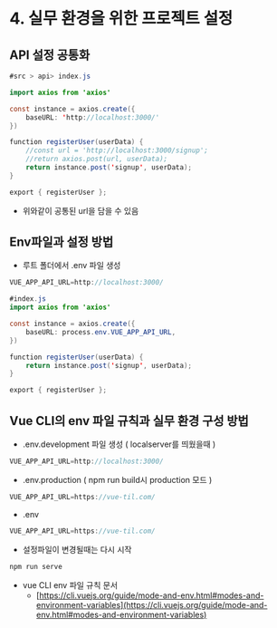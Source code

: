 ﻿# 4. 실무 환경을 위한 프로젝트 설정

## API 설정 공통화

```java
#src > api> index.js

import axios from 'axios'

const instance = axios.create({
    baseURL: 'http://localhost:3000/'
})

function registerUser(userData) {
    //const url = 'http://localhost:3000/signup';
    //return axios.post(url, userData);
    return instance.post('signup', userData);
}

export { registerUser };
```

- 위와같이 공통된 url을 담을 수 있음

## Env파일과 설정 방법

- 루트 폴더에서 .env 파일 생성

```java
VUE_APP_API_URL=http://localhost:3000/
```

```java
#index.js
import axios from 'axios'

const instance = axios.create({
    baseURL: process.env.VUE_APP_API_URL,
})

function registerUser(userData) {
    return instance.post('signup', userData);
}

export { registerUser };

```

## Vue CLI의 env 파일 규칙과 실무 환경 구성 방법

- .env.development 파일 생성 ( localserver를 띄웠을때 )

```java
VUE_APP_API_URL=http://localhost:3000/
```

- .env.production ( npm run build시 production 모드  )

```java
VUE_APP_API_URL=https://vue-til.com/
```

- .env

```java
VUE_APP_API_URL=https://vue-til.com/
```

- 설정파일이 변경될때는 다시 시작

```java
npm run serve
```

- vue CLI env 파일 규칙 문서
    - [https://cli.vuejs.org/guide/mode-and-env.html#modes-and-environment-variables](https://cli.vuejs.org/guide/mode-and-env.html#modes-and-environment-variables)